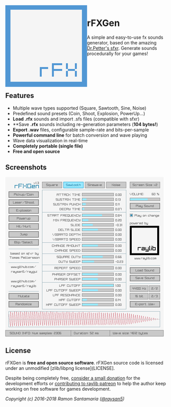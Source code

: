 <img align="left" src="logo/rfxgen_256x256.png" width=256>

# rFXGen
A simple and easy-to-use fx sounds generator, based on the amazing [Dr.Petter's sfxr](http://www.drpetter.se/project_sfxr.html).
Generate sounds procedurally for your games!

<br>
<br>
<br>
<br>

## Features

 - Multiple wave types supported (Square, Sawtooth, Sine, Noise)
 - Predefined sound presets (Coin, Shoot, Explosion, PowerUp...)
 - **Load .rfx** sounds and import .sfs files (compatible with sfxr)
 - **Save **.rfx** sounds including re-generation parameters (**104 bytes!**)
 - **Export .wav** files, configurable sample-rate and bits-per-sample
 - **Powerful command line** for batch conversion and wave playing
 - Wave data visualization in real-time
 - **Completely portable (single file)**
 - **Free and open source**
 
## Screenshots

![rFXGen light interface](screenshots/rfxgen_v130_light_shot01.png)

## License

rFXGen is **free and open source software**. rFXGen source code is licensed under an unmodified [zlib/libpng license](LICENSE].

Despite being completely free, [consider a small donation](https://www.paypal.com/donate/?token=Oo3h2bHS9ux4lNzahXhmH3oaAqQpBeeMy2zNoH1lxHuD5Vdi1-B6XlPRlEyEzLmBb7rGwG) for the development efforts or [contributing to raylib patreon](https://www.patreon.com/raylib) to help the author keep working on free software for games development.

*Copyright (c) 2016-2018 Ramon Santamaria ([@raysan5](https://twitter.com/raysan5))*
